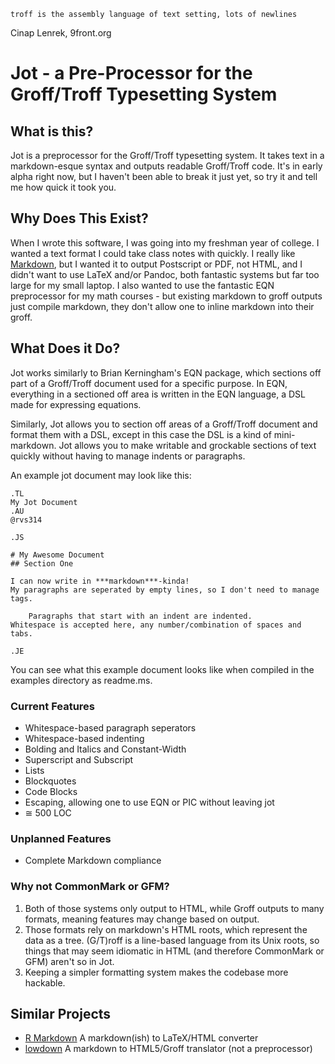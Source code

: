     troff is the assembly language of text setting, lots of newlines

Cinap Lenrek, 9front.org

# Jot - a Pre-Processor for the Groff/Troff Typesetting System

## What is this?

Jot is a preprocessor for the Groff/Troff typesetting system. It takes
text in a markdown-esque syntax and outputs readable Groff/Troff code.
It's in early alpha right now, but I haven't been able to break it just
yet, so try it and tell me how quick it took you.

## Why Does This Exist?

When I wrote this software, I was going into my freshman year of college.
I wanted a text format I could take class notes with quickly.  I really
like [Markdown](https://daringfireball.net/projects/markdown/), but I
wanted it to output Postscript or PDF, not HTML, and I didn't want to
use LaTeX and/or Pandoc, both fantastic systems but far too large for
my small laptop.  I also wanted to use the fantastic EQN preprocessor
for my math courses - but existing markdown to groff outputs just compile
markdown, they don't allow one to inline markdown into their groff.

## What Does it Do?
Jot works similarly to Brian Kerningham's EQN package, which sections
off part of a Groff/Troff document used for a specific purpose.  In EQN,
everything in a sectioned off area is written in the EQN language,
a DSL made for expressing equations.

Similarly, Jot allows you to section off areas of a Groff/Troff document
and format them with a DSL, except in this case the DSL is a kind of
mini-markdown.  Jot allows you to make writable and grockable sections
of text quickly without having to manage indents or paragraphs.

An example jot document may look like this:

```
.TL
My Jot Document
.AU
@rvs314

.JS

# My Awesome Document
## Section One

I can now write in ***markdown***-kinda!
My paragraphs are seperated by empty lines, so I don't need to manage tags.

    Paragraphs that start with an indent are indented.
Whitespace is accepted here, any number/combination of spaces and tabs.

.JE
```

You can see what this example document looks like when compiled in the
examples directory as readme.ms.

### Current Features

* Whitespace-based paragraph seperators
* Whitespace-based indenting
* Bolding and Italics and Constant-Width
* Superscript and Subscript
* Lists
* Blockquotes
* Code Blocks
* Escaping, allowing one to use EQN or PIC without leaving jot
* ≅ 500 LOC

### Unplanned Features

* Complete Markdown compliance

### Why not CommonMark or GFM?

1. Both of those systems only output to HTML, while Groff outputs to many formats, meaning features may change based on output.
2. Those formats rely on markdown's HTML roots, which represent the data as a tree. (G/T)roff is a line-based language from its Unix roots, so things that may seem idiomatic in HTML (and therefore CommonMark or GFM) aren't so in Jot.
3. Keeping a simpler formatting system makes the codebase more hackable.

## Similar Projects

* [R Markdown](https://rmarkdown.rstudio.com/) A markdown(ish) to LaTeX/HTML converter
* [lowdown](https://kristaps.bsd.lv/lowdown/) A markdown to HTML5/Groff translator (not a preprocessor)
